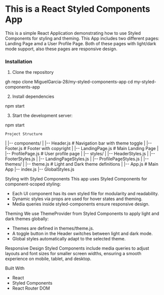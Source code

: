 # This is a React Styled Components App

This is a simple React Application demonstrating how to use Styled Components
for styling and theming. This App includes two different pages: Landing Page amd a User Profile Page.
Both of these pages with light/dark mode support, also these pages are responsive design.

### Installation 
1. Clone the repository

gh repo clone MiguelGarcia-28/my-styled-components-app
cd my-styled-components-app

2. Install dependencies

npm start

3. Start the development server:

npm start

    Project Structure
|
|-- components/
|   |-- Header.js       # Navigation bar with theme toggle
|   |-- Footer.js       # Footer with copyright
|   |-- LandingPage.js  # Main Landing Page
|   |-- ProfilePage.js  # User profile page
|
|-- styles/
|   |-- HeaderStyles.js
|   |-- FooterStyles.js
|   |-- LandingPageStyles.js
|   |-- ProfilePageStyles.js
|
|-- themes/
|   |-- theme.js        # Light and Dark theme definitions
|
|-- App.js              # Main App
|-- index.js
|-- GlobalStyles.js

 Styling with Styled Components
This app uses Styled Components for component-scoped styling:
- Each UI component has its own styled file for modularity and readability.
- Dynamic styles via props are used for hover states and theming.
- Media queries inside styled-components ensure responsive design.

 Theming
We use ThemeProvider from Styled Components to apply light and dark themes globally:
- Themes are defined in themes/theme.js.
- A toggle button in the Header switches between light and dark mode.
- Global styles automatically adapt to the selected theme.

 Responsive Design
Styled Components include media queries to adjust layouts and font sizes for smaller screen
widths, ensuring a smooth experience on mobile, tablet, and desktop.

 Built With
- React
- Styled Components
- React Router DOM